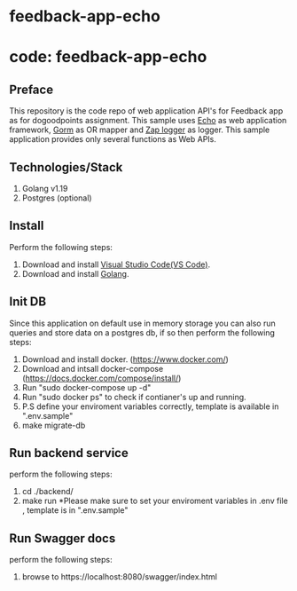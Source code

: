 # feedback-app-echo
# code: feedback-app-echo

## Preface
This repository is the code repo of web application API's for Feedback app as for dogoodpoints assignment.
This sample uses [Echo](https://echo.labstack.com/) as web application framework, [Gorm](https://gorm.io/) as OR mapper and [Zap logger](https://pkg.go.dev/go.uber.org/zap) as logger.
This sample application provides only several functions as Web APIs.

## Technologies/Stack
1. Golang v1.19
2. Postgres (optional)

## Install
Perform the following steps:
1. Download and install [Visual Studio Code(VS Code)](https://code.visualstudio.com/).
2. Download and install [Golang](https://golang.org/).

## Init DB
Since this application on default use in memory storage you can also run queries and store data on a postgres db, 
if so then perform the following steps:
1. Download and install docker. (https://www.docker.com/)
2. Download and intsall docker-compose (https://docs.docker.com/compose/install/)
3. Run "sudo docker-compose up -d"
4. Run "sudo docker ps" to check if contianer's up and running.
5. P.S define your enviroment variables correctly, template is available in ".env.sample"
6. make migrate-db

## Run backend service
perform the following steps:
1. cd ./backend/ 
2. make run
*Please make sure to set your enviroment variables in .env file , template is in ".env.sample"

## Run Swagger docs
perform the following steps:
1. browse to https://localhost:8080/swagger/index.html
